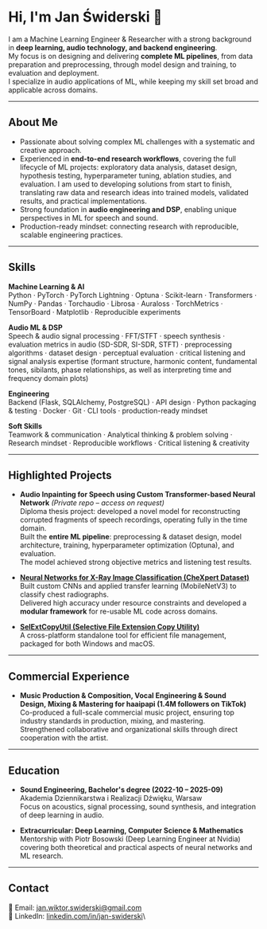 # Hi, I'm Jan Świderski 👋

I am a Machine Learning Engineer & Researcher with a strong background in **deep learning, audio technology, and backend engineering**.\
My focus is on designing and delivering **complete ML pipelines**, from data preparation and preprocessing, through model design and training, to evaluation and deployment.\
I specialize in audio applications of ML, while keeping my skill set broad and applicable across domains.

---

## About Me

- Passionate about solving complex ML challenges with a systematic and creative approach.
- Experienced in **end-to-end research workflows**, covering the full lifecycle of ML projects: exploratory data analysis, dataset design, hypothesis testing, hyperparameter tuning, ablation studies, and evaluation. I am used to developing solutions from start to finish, translating raw data and research ideas into trained models, validated results, and practical implementations.
- Strong foundation in **audio engineering and DSP**, enabling unique perspectives in ML for speech and sound.
- Production-ready mindset: connecting research with reproducible, scalable engineering practices.

---

## Skills

**Machine Learning & AI**\
Python · PyTorch · PyTorch Lightning · Optuna · Scikit-learn · Transformers · NumPy · Pandas · Torchaudio · Librosa · Auraloss · TorchMetrics · TensorBoard · Matplotlib · Reproducible experiments

**Audio ML & DSP**\
Speech & audio signal processing · FFT/STFT · speech synthesis · evaluation metrics in audio (SD-SDR, SI-SDR, STFT) · preprocessing algorithms · dataset design · perceptual evaluation · critical listening and signal analysis expertise (formant structure, harmonic content, fundamental tones, sibilants, phase relationships, as well as interpreting time and frequency domain plots)

**Engineering**\
Backend (Flask, SQLAlchemy, PostgreSQL) · API design · Python packaging & testing · Docker · Git · CLI tools · production-ready mindset

**Soft Skills**\
Teamwork & communication · Analytical thinking & problem solving · Research mindset · Reproducible workflows · Critical listening & creativity

---

## Highlighted Projects

- **Audio Inpainting for Speech using Custom Transformer-based Neural Network**
  *(Private repo – access on request)*\
  Diploma thesis project: developed a novel model for reconstructing corrupted fragments of speech recordings, operating fully in the time domain.\
  Built the **entire ML pipeline**: preprocessing & dataset design, model architecture, training, hyperparameter optimization (Optuna), and evaluation.\
  The model achieved strong objective metrics and listening test results.&#x20;

- **[Neural Networks for X-Ray Image Classification (CheXpert Dataset)](https://github.com/Jan-Swiderski/neural_networks_for_x_ray_image_classification)**\
  Built custom CNNs and applied transfer learning (MobileNetV3) to classify chest radiographs.\
  Delivered high accuracy under resource constraints and developed a **modular framework** for re-usable ML code across domains.

- **[SelExtCopyUtil (Selective File Extension Copy Utility)](https://github.com/Jan-Swiderski/selective_file_extension_bulk_copy_utility)**\
  A cross-platform standalone tool for efficient file management, packaged for both Windows and macOS.

---

## Commercial Experience

- **Music Production & Composition, Vocal Engineering & Sound Design, ****Mixing & Mastering**** for haaipapi (1.4M followers on TikTok)**\
  Co-produced a full-scale commercial music project, ensuring top industry standards in production, mixing, and mastering.\
  Strengthened collaborative and organizational skills through direct cooperation with the artist.

---

## Education

- **Sound Engineering, Bachelor's degree (2022-10 – 2025-09)**\
  Akademia Dziennikarstwa i Realizacji Dźwięku, Warsaw\
  Focus on acoustics, signal processing, sound synthesis, and integration of deep learning in audio.

- **Extracurricular: Deep Learning, Computer Science & Mathematics**\
  Mentorship with Piotr Bosowski (Deep Learning Engineer at Nvidia) covering both theoretical and practical aspects of neural networks and ML research.

---

## Contact

📧 Email: [jan.wiktor.swiderski@gmail.com](mailto\:jan.wiktor.swiderski@gmail.com)\
🔗 LinkedIn: [linkedin.com/in/jan-swiderski](https://www.linkedin.com/in/jan-swiderski)\

